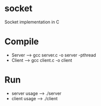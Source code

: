 # socket
Socket implementation in C

# Compile
* Server	--> gcc server.c  -o server -pthread
* Client	--> gcc client.c -o client

# Run
* server usage --> ./server
* client usage --> ./client
